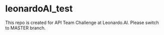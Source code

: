 # leonardoAI_test
This repo is created for API Team Challenge at Leonardo.AI. Please switch to MASTER branch. 

